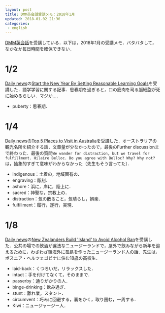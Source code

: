 ```yaml
---
layout: post
title: DMM英会話受講メモ：2018年1月
updated: 2018-01-02 21:30
categories:
 - english
---
```


[DMM英会話](http://eikaiwa.dmm.com/)を受講している．以下は，2018年1月の受講メモ．バタバタして，なかなか毎日時間を確保できない．

# 1/2

[Daily news](https://app.eikaiwa.dmm.com/daily-news)の[Start the New Year By Setting Reasonable Learning Goals](https://app.eikaiwa.dmm.com/daily-news/article/start-the-new-year-by-setting-reasonable-learning-goals/pHlmguV6Eee2Ly8HurcLvg)を受講した．語学学習に関する記事．思春期を過ぎると，口の筋肉を司る脳細胞が死に始めるらしい．マジか…．

* puberty：思春期．

# 1/4

[Daily news](https://app.eikaiwa.dmm.com/daily-news)の[Top 5 Places to Visit in Australia](https://app.eikaiwa.dmm.com/daily-news/article/top-5-places-to-visit-in-australia/zwdbQOUyEeeVw69Zqdo1cg)を受講した．オーストラリアの観光名所を紹介する話．文章量が少なかったので，最後のFurther discussionまで終わった．最後の質問`We wander for distraction, but we travel for fulfillment. Hilaire Belloc. Do you agree with Belloc? Why? Why not?`は，抽象的すぎて意味がわからなかった（先生もそう言ってた）．

* indigenous：土着の，地域固有の．
* engraving：彫刻．
* ashore：浜に，岸に，陸上に．
* sacred：神聖な，宗教上の．
* distraction：気の散ること，気晴らし，娯楽．
* fulfillment：履行，遂行，実現．

# 1/8

[Daily news](https://app.eikaiwa.dmm.com/daily-news)の[New Zealanders Build 'Island' to Avoid Alcohol Ban](https://app.eikaiwa.dmm.com/daily-news/article/new-zealanders-build-island-to-avoid-alcohol-ban/LhvZCO84EeeOtn84dWFxlQ)を受講した．公共の場での飲酒が違法なニュージーランドで，屋外で飲みながら新年を迎えるために，わざわざ領海外に孤島を作ったニュージーランド人の話．先生は，ボスニア・ヘルツェゴビナに住む18歳の高校生．

* laid-back：くつろいだ，リラックスした．
* intact：手を付けてなくて，そのままで．
* passerby：通りがかりの人．
* binge-drinking：飲み過ぎ．
* stunt：離れ業，スタント．
* circumvent：巧みに回避する，裏をかく，取り囲む，一周する．
* Kiwi：ニュージャージー人．
